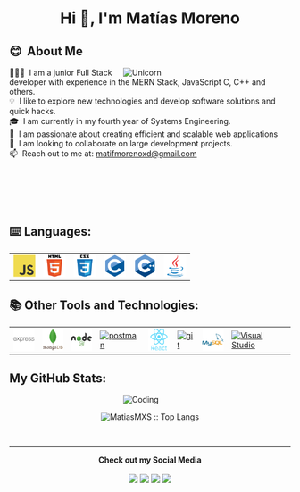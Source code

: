 <h1 align="center">Hi 👋, I'm Matías Moreno</h1>

## 😊 &nbsp;About Me

<img align="right" width=300px alt="Unicorn" src="https://i.pinimg.com/originals/9e/a7/2e/9ea72ef078139ced289852e8a4ea0c5c.gif" />

👨🏻‍💻 &nbsp;I am a junior Full Stack developer with experience in the MERN Stack,  JavaScript C, C++ and others.\
💡 &nbsp;I like to explore new technologies and develop software solutions and quick hacks.\
🎓 &nbsp;I am currently in my fourth year of Systems Engineering.\
🌱 &nbsp;I am passionate about creating efficient and scalable web applications\
👯 &nbsp;I am looking to collaborate on large development projects.\
📫 &nbsp;Reach out to me at: matifmorenoxd@gmail.com

<br>
<br>
<br>
<br>

## ⌨️ Languages:

<table>
    <tbody>
        <tr>
            <td><a href="https://developer.mozilla.org/en-US/docs/Web/JavaScript" target="_blank"><img src="https://raw.githubusercontent.com/devicons/devicon/master/icons/javascript/javascript-original.svg" alt="javascript" width="40" height="40"/></a>
            </td>
            <td><a href="https://www.w3.org/html/" target="_blank"><img src="https://raw.githubusercontent.com/devicons/devicon/master/icons/html5/html5-original-wordmark.svg" alt="html5" width="40" height="40"/></a>
            </td>
            <td><a href="https://www.w3schools.com/css/" target="_blank"><img src="https://raw.githubusercontent.com/devicons/devicon/master/icons/css3/css3-original-wordmark.svg" alt="css3" width="40" height="40"/></a>
            </td>
            <td><a href="https://www.cprogramming.com/" target="_blank"><img src="https://raw.githubusercontent.com/devicons/devicon/master/icons/c/c-original.svg" alt="c" width="40" height="40"/></a>
            </td>
            <td><a href="https://www.w3schools.com/cpp/" target="_blank"><img src="https://raw.githubusercontent.com/devicons/devicon/master/icons/cplusplus/cplusplus-original.svg" alt="cplusplus" width="40" height="40"/></a>
            </td>
          <td><a href="https://www.java.com" target="_blank"><img src="https://raw.githubusercontent.com/devicons/devicon/master/icons/java/java-original.svg" alt="java" width="40" height="40"/> </a>
          </td>
        </tr>
           </tbody>
</table>

## 📚 Other Tools and Technologies:

<table>
    <tbody>
        <tr>
          <td><a href="https://expressjs.com" target="_blank"> <img src="https://raw.githubusercontent.com/devicons/devicon/master/icons/express/express-original-wordmark.svg" alt="express" width="40" height="40"/></td>
            <td><a href="https://www.mongodb.com/" target="_blank"><img src="https://raw.githubusercontent.com/devicons/devicon/master/icons/mongodb/mongodb-original-wordmark.svg" alt="mongodb" width="40" height="40"/></a>
            </td>
            <td><a href="https://nodejs.org" target="_blank"><img src="https://raw.githubusercontent.com/devicons/devicon/master/icons/nodejs/nodejs-original-wordmark.svg" alt="nodejs" width="40" height="40"/></a>
            </td>
            <td> <a href="https://postman.com" target="_blank"><img src="https://www.vectorlogo.zone/logos/getpostman/getpostman-icon.svg" alt="postman" width="40" height="40"/></a>
            </td>
            <td><a href="https://reactjs.org/" target="_blank"><img src="https://raw.githubusercontent.com/devicons/devicon/master/icons/react/react-original-wordmark.svg" alt="react" width="40" height="40"/></a>
            </td>
            <td><a href="https://git-scm.com/" target="_blank"><img src="https://www.vectorlogo.zone/logos/git-scm/git-scm-icon.svg" alt="git" width="40" height="40"/></a>
            </td>
          <td><a href="https://www.mysql.com/" target="_blank"><img src="https://raw.githubusercontent.com/devicons/devicon/master/icons/mysql/mysql-original-wordmark.svg" alt="mysql" width="40" height="40"/> </td>
            <td><a href="#"><img alt="Visual Studio" title="Visual Studio Code" height="28px"
                        src="https://img.icons8.com/fluent/48/000000/visual-studio-code-2019.png" /></a></td>
        </tr>
           </tbody>
</table>


## My GitHub Stats:
<img align="right" width=300px alt="Coding" src="https://cdn.dribbble.com/users/1277312/screenshots/14733298/media/39b1045e593737587dd60e42c8422d1f.gif" />
<br>

<p align="center"><img src="https://github-readme-stats.vercel.app/api/top-langs/?username=MatiasMXS&langs_count=10&theme=tokyonight&layout=compact" alt="MatiasMXS :: Top Langs" /></p>

<br>


<hr>
<p align="center">
  <b>Check out my Social Media</b>
   <br>
<br>	
<a target="_blank" href="https://www.linkedin.com/in/matifmoreno/"><img src="https://img.shields.io/badge/-LinkedIn-0077B5?style=for-the-badge&logo=Linkedin&logoColor=white"></img></a>
<a target="_blank" href="mailto:matifmorenoxd@gmail.com"><img src="https://img.shields.io/badge/-Gmail-D14836?style=for-the-badge&logo=Gmail&logoColor=white"></img></a>
<a target="_blank" href="https://www.instagram.com/matias_mxs/"><img src="https://img.shields.io/badge/Instagram-%23E4405F.svg?style=for-the-badge&logo=Instagram&logoColor=white"></img></a>
<a target="_blank" href="https://github.com/MatiasMXS"><img src="https://img.shields.io/badge/github-%23121011.svg?style=for-the-badge&logo=github&logoColor=white"></img></a>

<br>


